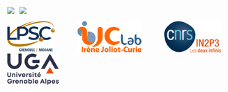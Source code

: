 [![][License img]][License]
<span style="margin-right: 0.5rem;"></span>
[![][MainRepo img]][MainRepo]
<!--
<span style="margin-right: 0.5rem;"></span>
[![][AltRepo img]][AltRepo]
-->

<a href="http://lpsc.in2p3.fr/"              target="_blank"><img src="./docs/logo_lpsc.svg" alt="LPSC" height="72" /></a>
<span style="margin-right: 3.0rem;"></span>
<a href="https://www.ijclab.in2p3.fr/"       target="_blank"><img src="./docs/logo_ijclab.svg" alt="IJCLab" height="72" /></a>
<span style="margin-right: 3.0rem;"></span>
<a href="http://www.in2p3.fr/"               target="_blank"><img src="./docs/logo_in2p3.svg" alt="IN2P3" height="72" /></a>
<span style="margin-right: 3.0rem;"></span>
<a href="http://www.univ-grenoble-alpes.fr/" target="_blank" style="margin-right: 0rem;"><img src="./docs/logo_uga.svg" alt="UGA" height="72" /></a>

[License]:http://www.cecill.info/licences/Licence_CeCILL-C_V1-en.txt
[License img]:https://img.shields.io/badge/license-CeCILL--C-blue.svg

[MainRepo]:https://gitlab.in2p3.fr/lpsc-euclid/decontamination
[MainRepo img]:https://img.shields.io/badge/Main%20Repo-gitlab.in2p3.fr-success

[AltRepo]:https://github.com/odier-xyz/decontamination
[AltRepo img]:https://img.shields.io/badge/Alt%20Repo-github.com-success
